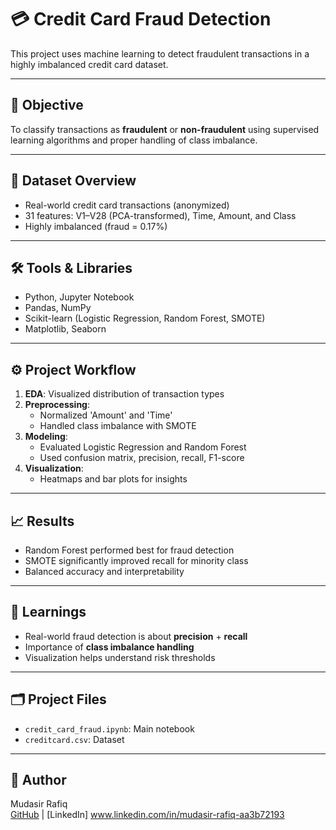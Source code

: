# 💳 Credit Card Fraud Detection

This project uses machine learning to detect fraudulent transactions in a highly imbalanced credit card dataset.

---

## 📌 Objective

To classify transactions as **fraudulent** or **non-fraudulent** using supervised learning algorithms and proper handling of class imbalance.

---

## 🧾 Dataset Overview

- Real-world credit card transactions (anonymized)
- 31 features: V1–V28 (PCA-transformed), Time, Amount, and Class
- Highly imbalanced (fraud = 0.17%)

---

## 🛠️ Tools & Libraries

- Python, Jupyter Notebook  
- Pandas, NumPy  
- Scikit-learn (Logistic Regression, Random Forest, SMOTE)  
- Matplotlib, Seaborn  

---

## ⚙️ Project Workflow

1. **EDA**: Visualized distribution of transaction types  
2. **Preprocessing**:
   - Normalized 'Amount' and 'Time'
   - Handled class imbalance with SMOTE
3. **Modeling**:
   - Evaluated Logistic Regression and Random Forest
   - Used confusion matrix, precision, recall, F1-score
4. **Visualization**:
   - Heatmaps and bar plots for insights

---

## 📈 Results

- Random Forest performed best for fraud detection
- SMOTE significantly improved recall for minority class
- Balanced accuracy and interpretability

---

## 🧠 Learnings

- Real-world fraud detection is about **precision** + **recall**
- Importance of **class imbalance handling**
- Visualization helps understand risk thresholds

---

## 🗂️ Project Files

- `credit_card_fraud.ipynb`: Main notebook  
- `creditcard.csv`: Dataset  

---

## 👤 Author

Mudasir Rafiq  
[GitHub](https://github.com/MudasirRafiq) | [LinkedIn] www.linkedin.com/in/mudasir-rafiq-aa3b72193
